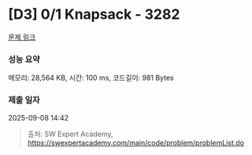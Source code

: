 # [D3] 0/1 Knapsack - 3282 

[문제 링크](https://swexpertacademy.com/main/code/problem/problemDetail.do?contestProbId=AWBJAVpqrzQDFAWr) 

### 성능 요약

메모리: 28,564 KB, 시간: 100 ms, 코드길이: 981 Bytes

### 제출 일자

2025-09-08 14:42



> 출처: SW Expert Academy, https://swexpertacademy.com/main/code/problem/problemList.do